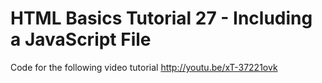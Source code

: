 HTML Basics Tutorial 27 - Including a JavaScript File
=====================================================

Code for the following video tutorial http://youtu.be/xT-37221ovk
